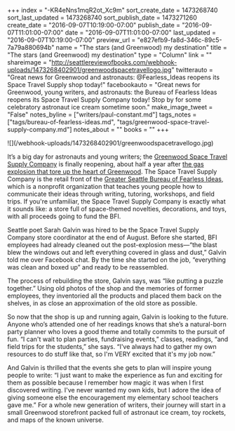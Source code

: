 +++
index = "-KR4eNns1mqR2ot_Xc9m"
sort_create_date = 1473268740
sort_last_updated = 1473268740
sort_publish_date = 1473271260
create_date = "2016-09-07T10:19:00-07:00"
publish_date = "2016-09-07T11:01:00-07:00"
date = "2016-09-07T11:01:00-07:00"
last_updated = "2016-09-07T10:19:00-07:00"
preview_url = "e827efb9-fa8d-346c-89c5-7a79a880694b"
name = "The stars (and Greenwood) my destination"
title = "The stars (and Greenwood) my destination"
type = "Column"
link = ""
shareimage = "http://seattlereviewofbooks.com/webhook-uploads/1473268402901/greenwoodspacetravellogo.jpg"
twitterauto = "Great news for Greenwood and astronauts: @Fearless_Ideas reopens its Space Travel Supply shop today!"
facebookauto = "Great news for Greenwood, young writers, and astronauts: the Bureau of Fearless Ideas reopens its Space Travel Supply Company today! Stop by for some celebratory astronaut ice cream sometime soon."
make_image_tweet = "False"
notes_byline = ["writers/paul-constant.md"]
tags_notes = ["tags/bureau-of-fearless-ideas.md", "tags/greenwood-space-travel-supply-company.md"]
notes_about = ""
books = ""
+++
<p class="image-left">![](/webhook-uploads/1473268402901/greenwoodspacetravellogo.jpg)</p>

It’s a big day for astronauts and young writers; the [Greenwood Space Travel Supply Company](http://www.greenwoodspacetravelsupply.com/) is finally reopening, about half a year after [the gas explosion that tore up the heart of Greenwood]( http://www.seattletimes.com/seattle-news/greenwood-explosion-destroys-buildings-injures-9-firefighters/). The Space Travel Supply Company is the retail front of the [Greater Seattle Bureau of Fearless Ideas]( http://fearlessideas.org/), which is a nonprofit organization that teaches young people how to communicate their ideas through writing, tutoring, workshops, and field trips. If you're unfamiliar, the Space Travel Supply Company is exactly what it sounds like: a store full of space-themed novelties, decorations, and toys, with all proceeds going to fund the BFI.

Seattle poet Sarah Galvin was hired to be the Space Travel Supply Company store coordinator at the end of August. Before she started, BFI employees had already cleaned out the post-explosion mess—“the blast blew the windows out and left everything covered in glass and dust,” Galvin told me over Facebook chat. By the time she started on the job, “everything was clean and boxed up” and ready to be reassembled.

The process of rebuilding the store, Galvin says, was “like putting a puzzle together.” Using old photos of the shop and the memories of former employees, they inventoried all the products and placed them back on the shelves, in as close an approximation of the old store as possible. 

So now that the shop is up and running again, Galvin is looking to the future. Anyone who’s attended one of her readings knows that she’s a natural-born party planner who loves a good theme and totally commits to the pursuit of fun. “I can't wait to plan parties, fundraising events,” classes, readings, “and field trips for the students,” she says. “I've always had to gather my own resources to do stuff like that, so I'm VERY excited that it's my job now.”

And Galvin is thrilled that the events she gets to plan will inspire young people to write: “I just want to make the experience as fun and exciting for them as possible because I remember how magic it was when I first discovered writing. I've never wanted my own kids, but I adore the idea of giving someone else the encouragement my elementary school teachers gave me.” For a whole new generation of writers, their journey will start in a small Greenwood storefront packed full of astronaut ice cream, toy rockets, and maps of the known universe.
